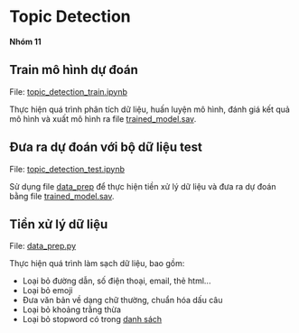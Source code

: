 # Topic Detection

**Nhóm 11**

## Train mô hình dự đoán

File: [topic_detection_train.ipynb](./topic_detection_train.ipynb)

Thực hiện quá trình phân tích dữ liệu, huấn luyện mô hình, đánh giá kết quả mô hình và xuất mô hình ra file [trained_model.sav](./trained_model.sav).

## Đưa ra dự đoán với bộ dữ liệu test

File: [topic_detection_test.ipynb](./topic_detection_test.ipynb)

Sử dụng file [data_prep](./data_prep.py) để thực hiện tiền xử lý dữ liệu và đưa ra dự đoán bằng file [trained_model.sav](./trained_model.sav).

## Tiền xử lý dữ liệu

File: [data_prep.py](./data_prep.py)

Thực hiện quá trình làm sạch dữ liệu, bao gồm:

- Loại bỏ đường dẫn, số điện thoại, email, thẻ html...
- Loại bỏ emoji
- Đưa văn bản về dạng chữ thường, chuẩn hóa dấu câu
- Loại bỏ khoảng trằng thừa
- Loại bỏ stopword có trong [danh sách](./vietnamese-stopwords-dash.txt)
